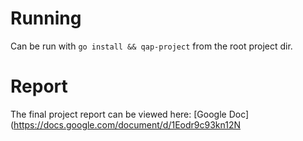 # Running

Can be run with `go install && qap-project` from the root project dir.

# Report

The final project report can be viewed here: [Google Doc](https://docs.google.com/document/d/1Eodr9c93kn12N